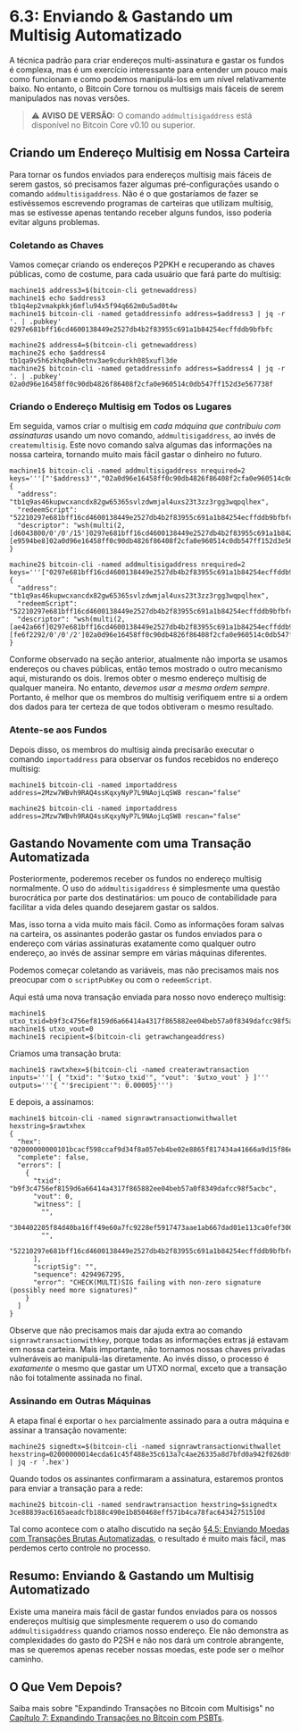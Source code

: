 # 6.3: Enviando & Gastando um Multisig Automatizado

A técnica padrão para criar endereços multi-assinatura e gastar os fundos é complexa, mas é um exercício interessante para entender um pouco mais como funcionam e como podemos manipulá-los em um nível relativamente baixo. No entanto, o Bitcoin Core tornou os multisigs mais fáceis de serem manipulados nas novas versões.

> :warning: **AVISO DE VERSÃO:** O comando ```addmultisigaddress``` está disponível no Bitcoin Core v0.10 ou superior.

## Criando um Endereço Multisig em Nossa Carteira

Para tornar os fundos enviados para endereços multisig mais fáceis de serem gastos, só precisamos fazer algumas pré-configurações usando o comando ```addmultisigaddress```. Não é o que gostaríamos de fazer se estivéssemos escrevendo programas de carteiras que utilizam multisig, mas se estivesse apenas tentando receber alguns fundos, isso poderia evitar alguns problemas.

### Coletando as Chaves

Vamos começar criando os endereços P2PKH e recuperando as chaves públicas, como de costume, para cada usuário que fará parte do multisig:
```
machine1$ address3=$(bitcoin-cli getnewaddress)
machine1$ echo $address3
tb1q4ep2vmakpkkj6mflu94x5f94q662m0u5ad0t4w
machine1$ bitcoin-cli -named getaddressinfo address=$address3 | jq -r '. | .pubkey'
0297e681bff16cd4600138449e2527db4b2f83955c691a1b84254ecffddb9bfbfc

machine2$ address4=$(bitcoin-cli getnewaddress)
machine2$ echo $address4
tb1qa9v5h6zkhq8wh0etnv3ae9cdurkh085xufl3de
machine2$ bitcoin-cli -named getaddressinfo address=$address4 | jq -r '. | .pubkey'
02a0d96e16458ff0c90db4826f86408f2cfa0e960514c0db547ff152d3e567738f
```

### Criando o Endereço Multisig em Todos os Lugares

Em seguida, vamos criar o multisig em _cada máquina que contribuiu com assinaturas_ usando um novo comando, ```addmultisigaddress```, ao invés de ```createmultisig```. Este novo comando salva algumas das informações na nossa carteira, tornando muito mais fácil gastar o dinheiro no futuro.
```
machine1$ bitcoin-cli -named addmultisigaddress nrequired=2 keys='''["'$address3'","02a0d96e16458ff0c90db4826f86408f2cfa0e960514c0db547ff152d3e567738f"]'''
{
  "address": "tb1q9as46kupwcxancdx82gw65365svlzdwmjal4uxs23t3zz3rgg3wqpqlhex",
  "redeemScript": "52210297e681bff16cd4600138449e2527db4b2f83955c691a1b84254ecffddb9bfbfc2102a0d96e16458ff0c90db4826f86408f2cfa0e960514c0db547ff152d3e567738f52ae",
  "descriptor": "wsh(multi(2,[d6043800/0'/0'/15']0297e681bff16cd4600138449e2527db4b2f83955c691a1b84254ecffddb9bfbfc,[e9594be8]02a0d96e16458ff0c90db4826f86408f2cfa0e960514c0db547ff152d3e567738f))#wxn4tdju"
}

machine2$ bitcoin-cli -named addmultisigaddress nrequired=2 keys='''["0297e681bff16cd4600138449e2527db4b2f83955c691a1b84254ecffddb9bfbfc","'$address4'"]'''
{
  "address": "tb1q9as46kupwcxancdx82gw65365svlzdwmjal4uxs23t3zz3rgg3wqpqlhex",
  "redeemScript": "52210297e681bff16cd4600138449e2527db4b2f83955c691a1b84254ecffddb9bfbfc2102a0d96e16458ff0c90db4826f86408f2cfa0e960514c0db547ff152d3e567738f52ae",
  "descriptor": "wsh(multi(2,[ae42a66f]0297e681bff16cd4600138449e2527db4b2f83955c691a1b84254ecffddb9bfbfc,[fe6f2292/0'/0'/2']02a0d96e16458ff0c90db4826f86408f2cfa0e960514c0db547ff152d3e567738f))#cc96c5n6"
}
```
Conforme observado na seção anterior, atualmente não importa se usamos endereços ou chaves públicas, então temos mostrado o outro mecanismo aqui, misturando os dois. Iremos obter o mesmo endereço multisig de qualquer maneira. No entanto, _devemos usar a mesma ordem sempre_. Portanto, é melhor que os membros do multisig verifiquem entre si a ordem dos dados para ter certeza de que todos obtiveram o mesmo resultado.

### Atente-se aos Fundos

Depois disso, os membros do multisig ainda precisarão executar o comando ```importaddress``` para observar os fundos recebidos no endereço multisig:
```
machine1$ bitcoin-cli -named importaddress address=2Mzw7WBvh9RAQ4ssKqxyNyP7L9NAojLqSW8 rescan="false"

machine2$ bitcoin-cli -named importaddress address=2Mzw7WBvh9RAQ4ssKqxyNyP7L9NAojLqSW8 rescan="false"
```

## Gastando Novamente com uma Transação Automatizada

Posteriormente, poderemos receber os fundos no endereço multisig normalmente. O uso do ```addmultisigaddress``` é simplesmente uma questão burocrática por parte dos destinatários: um pouco de contabilidade para facilitar a vida deles quando desejarem gastar os saldos.

Mas, isso torna a vida muito mais fácil. Como as informações foram salvas na carteira, os assinantes poderão gastar os fundos enviados para o endereço com várias assinaturas exatamente como qualquer outro endereço, ao invés de assinar sempre em várias máquinas diferentes.

Podemos começar coletando as variáveis, mas não precisamos mais nos preocupar com o ```scriptPubKey``` ou com o ```redeemScript```.

Aqui está uma nova transação enviada para nosso novo endereço multisig:
```
machine1$ utxo_txid=b9f3c4756ef8159d6a66414a4317f865882ee04beb57a0f8349dafcc98f5acbc
machine1$ utxo_vout=0
machine1$ recipient=$(bitcoin-cli getrawchangeaddress)
```
Criamos uma transação bruta:
```
machine1$ rawtxhex=$(bitcoin-cli -named createrawtransaction inputs='''[ { "txid": "'$utxo_txid'", "vout": '$utxo_vout' } ]''' outputs='''{ "'$recipient'": 0.00005}''')
```
E depois, a assinamos:
```
machine1$ bitcoin-cli -named signrawtransactionwithwallet hexstring=$rawtxhex
{
  "hex": "02000000000101bcacf598ccaf9d34f8a057eb4be02e8865f817434a41666a9d15f86e75c4f3b90000000000ffffffff0188130000000000001600144f93c831ec739166ea425984170f4dc6bac75829040047304402205f84d40ba16ff49e60a7fc9228ef5917473aae1ab667dad01e113ca0fef3008b02201a50da2c65f38798aea94bcbd5bbf065bc1e38de44bacee69d525dcddcc11bba01004752210297e681bff16cd4600138449e2527db4b2f83955c691a1b84254ecffddb9bfbfc2102a0d96e16458ff0c90db4826f86408f2cfa0e960514c0db547ff152d3e567738f52ae00000000",
  "complete": false,
  "errors": [
    {
      "txid": "b9f3c4756ef8159d6a66414a4317f865882ee04beb57a0f8349dafcc98f5acbc",
      "vout": 0,
      "witness": [
        "",
        "304402205f84d40ba16ff49e60a7fc9228ef5917473aae1ab667dad01e113ca0fef3008b02201a50da2c65f38798aea94bcbd5bbf065bc1e38de44bacee69d525dcddcc11bba01",
        "",
        "52210297e681bff16cd4600138449e2527db4b2f83955c691a1b84254ecffddb9bfbfc2102a0d96e16458ff0c90db4826f86408f2cfa0e960514c0db547ff152d3e567738f52ae"
      ],
      "scriptSig": "",
      "sequence": 4294967295,
      "error": "CHECK(MULTI)SIG failing with non-zero signature (possibly need more signatures)"
    }
  ]
}

```
Observe que não precisamos mais dar ajuda extra ao comando ```signrawtransactionwithkey```, porque todas as informações extras já estavam em nossa carteira. Mais importante, não tornamos nossas chaves privadas vulneráveis ​​ao manipulá-las diretamente. Ao invés disso, o processo é _exatamente_ o mesmo que gastar um UTXO normal, exceto que a transação não foi totalmente assinada no final.

### Assinando em Outras Máquinas

A etapa final é exportar o ```hex``` parcialmente assinado para a outra máquina e assinar a transação novamente:
```
machine2$ signedtx=$(bitcoin-cli -named signrawtransactionwithwallet hexstring=02000000014ecda61c45f488e35c613a7c4ae26335a8d7bfd0a942f026d0fb1050e744a67d000000009100473044022025decef887fe2e3eb1c4b3edaa155e5755102d1570716f1467bb0b518b777ddf022017e97f8853af8acab4853ccf502213b7ff4cc3bd9502941369905371545de28d0147522102e7356952f4bb1daf475c04b95a2f7e0d9a12cf5b5c48a25b2303783d91849ba421030186d2b55de166389aefe209f508ce1fbd79966d9ac417adef74b7c1b5e0777652aeffffffff0130e1be07000000001976a9148dfbf103e48df7d1993448aa387dc31a2ebd522d88ac00000000 | jq -r '.hex')
```
Quando todos os assinantes confirmaram a assinatura, estaremos prontos para enviar a transação para a rede:
```
machine2$ bitcoin-cli -named sendrawtransaction hexstring=$signedtx
3ce88839ac6165aeadcfb188c490e1b850468eff571b4ca78fac64342751510d
```
Tal como acontece com o atalho discutido na seção [§4.5: Enviando Moedas com Transações Brutas Automatizadas](04_5_Sending_Coins_with_Automated_Raw_Transactions.md), o resultado é muito mais fácil, mas perdemos certo controle no processo.

## Resumo: Enviando & Gastando um Multisig Automatizado

Existe uma maneira mais fácil de gastar fundos enviados para os nossos endereços multisig que simplesmente requerem o uso do comando ```addmultisigaddress``` quando criamos nosso endereço. Ele não demonstra as complexidades do gasto do P2SH e não nos dará um controle abrangente, mas se queremos apenas receber nossas moedas, este pode ser o melhor caminho.

## O Que Vem Depois?

Saiba mais sobre "Expandindo Transações no Bitcoin com Multisigs" no [Capítulo 7: Expandindo Transações no Bitcoin com PSBTs](07_0_Expanding_Bitcoin_Transactions_PSBTs.md).